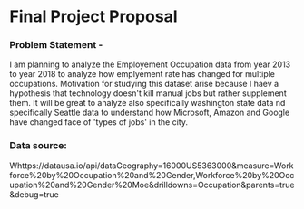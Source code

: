 <h1> Final Project Proposal </h1>

<h3> Problem Statement - </h3> 

I am planning to analyze the Employement Occupation data from year 2013 to year 2018 to analyze how emplyement rate has changed for multiple occupations. Motivation for studying this dataset arise because I haev a hypothesis that technology doesn't kill manual jobs but rather supplement them. It will be great to analyze also specifically washington state data nd specifically Seattle data to understand how Microsoft, Amazon and Google have changed face of 'types of jobs' in the city. 


<h3> Data source: </h3> 
Whttps://datausa.io/api/dataGeography=16000US5363000&measure=Workforce%20by%20Occupation%20and%20Gender,Workforce%20by%20Occupation%20and%20Gender%20Moe&drilldowns=Occupation&parents=true&debug=true 
